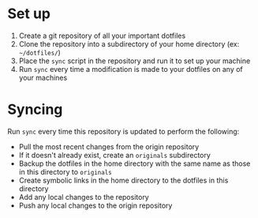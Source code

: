 Set up
======
1. Create a git repository of all your important dotfiles
2. Clone the repository into a subdirectory of your home directory (ex: `~/dotfiles/`)
3. Place the `sync` script in the repository and run it to set up your machine
4. Run `sync` every time a modification is made to your dotfiles on any of your machines

Syncing
=======
Run `sync` every time this repository is updated to perform the following:
- Pull the most recent changes from the origin repository
- If it doesn't already exist, create an `originals` subdirectory
- Backup the dotfiles in the home directory with the same name as those in this directory to `originals`
- Create symbolic links in the home directory to the dotfiles in this directory
- Add any local changes to the repository
- Push any local changes to the origin repository
